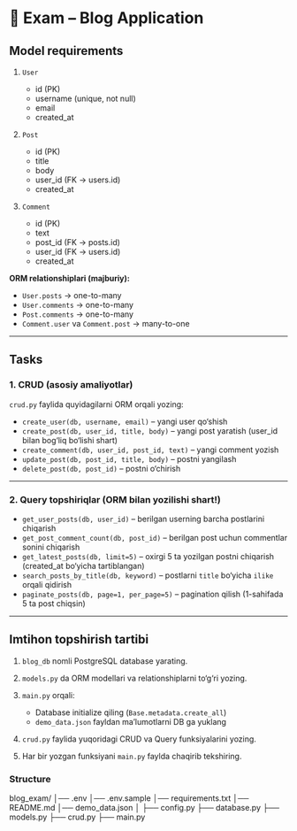 # 📝 Exam – Blog Application

## **Model requirements**

1. `User`

   * id (PK)
   * username (unique, not null)
   * email
   * created_at

2. `Post`

   * id (PK)
   * title
   * body
   * user_id (FK → users.id)
   * created_at

3. `Comment`

   * id (PK)
   * text
   * post_id (FK → posts.id)
   * user_id (FK → users.id)
   * created_at

**ORM relationshiplari (majburiy):**

* `User.posts` → one-to-many
* `User.comments` → one-to-many
* `Post.comments` → one-to-many
* `Comment.user` va `Comment.post` → many-to-one

---

## **Tasks**

### 1. CRUD (asosiy amaliyotlar)

`crud.py` faylida quyidagilarni ORM orqali yozing:

* `create_user(db, username, email)` – yangi user qo‘shish
* `create_post(db, user_id, title, body)` – yangi post yaratish (user_id bilan bog‘liq bo‘lishi shart)
* `create_comment(db, user_id, post_id, text)` – yangi comment yozish
* `update_post(db, post_id, title, body)` – postni yangilash
* `delete_post(db, post_id)` – postni o‘chirish

---

### 2. Query topshiriqlar (ORM bilan yozilishi shart!)

* `get_user_posts(db, user_id)` – berilgan userning barcha postlarini chiqarish
* `get_post_comment_count(db, post_id)` – berilgan post uchun commentlar sonini chiqarish
* `get_latest_posts(db, limit=5)` – oxirgi 5 ta yozilgan postni chiqarish (created_at bo‘yicha tartiblangan)
* `search_posts_by_title(db, keyword)` – postlarni `title` bo‘yicha `ilike` orqali qidirish
* `paginate_posts(db, page=1, per_page=5)` – pagination qilish (1-sahifada 5 ta post chiqsin)

---

## **Imtihon topshirish tartibi**

1. `blog_db` nomli PostgreSQL database yarating.
2. `models.py` da ORM modellari va relationshiplarni to‘g‘ri yozing.
3. `main.py` orqali:

   * Database initialize qiling (`Base.metadata.create_all`)
   * `demo_data.json` fayldan ma’lumotlarni DB ga yuklang
4. `crud.py` faylida yuqoridagi CRUD va Query funksiyalarini yozing.
5. Har bir yozgan funksiyani `main.py` faylda chaqirib tekshiring.

### Structure

blog_exam/
│── .env
│── .env.sample
│── requirements.txt
│── README.md
│── demo_data.json
│
├── config.py
├── database.py
├── models.py
├── crud.py
├── main.py
